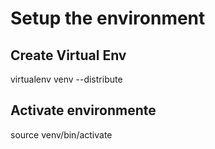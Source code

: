 # Setup the environment #
## Create Virtual Env ##
virtualenv venv --distribute
## Activate environmente ##
source venv/bin/activate

